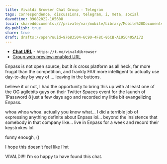 ```yaml
---
title: Vivaldi Browser Chat Group - Telegram
tags: correspondence, discussions, telegram, i, meta, social
davodtime: 09082022-105608
local: shareddocuments:///private/var/mobile/Library/Mobile%20Documents/iCloud~md~obsidian/Documents/OBSHIDDIAN/drafts/97683504-6C90-4F8C-86CB-A195C405A172.md
dg-publish: true
share: true
draft: drafts://open?uuid=97683504-6C90-4F8C-86CB-A195C405A172
---
```


- [**Chat URL**](https://t.me/vivaldibrowser) - `https://t.me/vivaldibrowser`
- [Group web preview-enabled URL](https://t.me////svivaldibrowser)

Enpass is not open source, but it *is* cross platform as all heck, far more frugal than the competition, and frankly FAR more intelligent to actually use day-to-day by way of … leaving in the buttons.

believe it or not, I had the opportunity to bring this up with at least one of the OG agilebits guys on their Twitter Spaces event for the launch of 1Password 8 just a few days ago and recorded my little bit evangelizing Enpass.

whoa whoa whoa. actually you know what… I did a terrible job of expressing anything definite about Enpass lol… beyond the insistence that somebody in that company like… live in Enpass for a week and record their keystrokes lol.

funny enough, ()

I hope this doesn’t feel like I’mt 

VIVALDI!!! I’m so happy to have found this chat. 